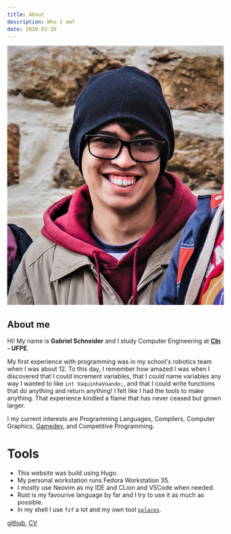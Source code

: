 ```yaml
---
title: About
description: Who I am?
date: 2020-03-26
---
```


![image](/me.jpeg)  

## About me

Hi! My name is __Gabriel Schneider__ and I study Computer Engineering at __[CIn](https://www3.cin.ufpe.br/en/) - UFPE__.  

My first experience with programming was in my school's robotics team when I was about 12. To this day, I remember how amazed I was when I discovered that I could increment variables, that I could name variables any way I wanted to like `int VaquinhaVoando;`, and that  I could write functions that do anything and return anything! 
I felt like I had the tools to make anything.
That experience kindled a flame that has never ceased but grown larger. 

<!--
 At that time Flash games were pretty popular and I used to spend a lot of time in websites like [newgrounds](newgrounds.com) and [clickjogos](clickjogos.com.br). I learnt Flash (and it's language _ActionScript_) watching youtube tutorials and made a lot of animations, games and school assignments with it. And I remember when HTML5 launched and everybody was talking about how it would kill Flash.

After some time, while procrastinating on Youtube I discovered [The Coding Train](https://www.youtube.com/channel/UCvjgXvBlbQiydffZU7m1_aw) and [carykh](https://www.youtube.com/user/carykh). They used a tool called Processing, with is designed to be like Arduino, but for Computer Graphics, it was so amazing! Fast forward to 2017, a friend told me about a workshop at [Porto Digital](https://www.portodigital.org/home).

-->

I my current interests are Programming Languages, Compilers, Computer Graphics, [Gamedev](https://gbrls.itch.io/), and Competitive Programming.

# Tools
- This website was build using Hugo.
- My personal workstation runs Fedora Workstation 35.
- I mostly use Neovim as my IDE and CLion and VSCode when needed.
- Rust is my favourive language by far and I try to use it as much as possible.
- In my shell I use `fzf` a lot and my own tool [`pplaces`](https://github.com/gbrls/pplaces).

[github](https://github.com/gbrls), [CV](/CV.pdf)
